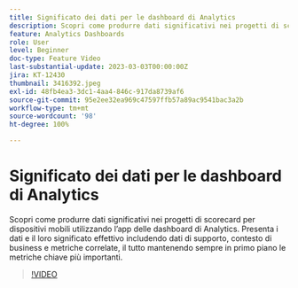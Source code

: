 ```yaml
---
title: Significato dei dati per le dashboard di Analytics
description: Scopri come produrre dati significativi nei progetti di scorecard per dispositivi mobili utilizzando l’app delle dashboard di Analytics. Presenta i dati e il loro significato effettivo includendo dati di supporto, contesto di business e metriche correlate, il tutto mantenendo sempre in primo piano le metriche chiave più importanti.
feature: Analytics Dashboards
role: User
level: Beginner
doc-type: Feature Video
last-substantial-update: 2023-03-03T00:00:00Z
jira: KT-12430
thumbnail: 3416392.jpeg
exl-id: 48fb4ea3-3dc1-4aa4-846c-917da8739af6
source-git-commit: 95e2ee32ea969c47597ffb57a89ac9541bac3a2b
workflow-type: tm+mt
source-wordcount: '98'
ht-degree: 100%

---
```


# Significato dei dati per le dashboard di Analytics

Scopri come produrre dati significativi nei progetti di scorecard per dispositivi mobili utilizzando l’app delle dashboard di Analytics. Presenta i dati e il loro significato effettivo includendo dati di supporto, contesto di business e metriche correlate, il tutto mantenendo sempre in primo piano le metriche chiave più importanti.

>[!VIDEO](https://video.tv.adobe.com/v/3420561/?quality=12&learn=on&captions=ita)
